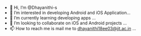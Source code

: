 - 👋 Hi, I’m @Dhayanithi-s
- 👀 I’m interested in developing Android and iOS Application...
- 🌱 I’m currently learning developing apps ...
- 💞️ I’m looking to collaborate on iOS and Android projects ...
- 📫 How to reach me is mail me to dhayanithi18ee03@jit.ac.in ...

<!---
Dhayanithi-s/Dhayanithi-s is a ✨ special ✨ repository because its `README.md` (this file) appears on your GitHub profile.
You can click the Preview link to take a look at your changes.
--->
